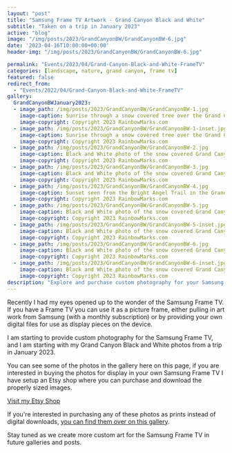 ```yaml
---
layout: "post"
title: "Samsung Frame TV Artwork - Grand Canyon Black and White"
subtitle: "Taken on a trip in January 2023"
active: "blog"
image: "/img/posts/2023/GrandCanyonBW/GrandCanyonBW-6.jpg"
date: '2023-04-16T10:00:00+00:00'
header-img: "/img/posts/2023/GrandCanyonBW/GrandCanyonBW-6.jpg"

permalink: "Events/2023/04/Grand-Canyon-Black-and-White-FrameTV"
categories: [landscape, nature, grand canyon, frame tv]
featured: false
redirect_from: 
  - "Events/2022/04/Grand-Canyon-Black-and-White-FrameTV"
gallery:
  GrandCanyonBWJanuary2023:
  - image_path: /img/posts/2023/GrandCanyonBW/GrandCanyonBW-1.jpg
    image-caption: Sunrise through a snow covered tree over the Grand Canyon
    image-copyright: Copyright 2023 RainbowMarks.com
  - image_path: /img/posts/2023/GrandCanyonBW/GrandCanyonBW-1-inset.jpg
    image-caption: Sunrise through a snow covered tree over the Grand Canyon inset into a Samsung Frame TV
    image-copyright: Copyright 2023 RainbowMarks.com
  - image_path: /img/posts/2023/GrandCanyonBW/GrandCanyonBW-2.jpg
    image-caption: Black and White photo of the snow covered Grand Canyon
    image-copyright: Copyright 2023 RainbowMarks.com
  - image_path: /img/posts/2023/GrandCanyonBW/GrandCanyonBW-3.jpg
    image-caption: Black and White photo of the snow covered Grand Canyon
    image-copyright: Copyright 2023 RainbowMarks.com
  - image_path: /img/posts/2023/GrandCanyonBW/GrandCanyonBW-4.jpg
    image-caption: Sunset seen from the Bright Angel Trail in the Grand Canyon
    image-copyright: Copyright 2023 RainbowMarks.com
  - image_path: /img/posts/2023/GrandCanyonBW/GrandCanyonBW-5.jpg
    image-caption: Black and White photo of the snow covered Grand Canyon
    image-copyright: Copyright 2023 RainbowMarks.com
  - image_path: /img/posts/2023/GrandCanyonBW/GrandCanyonBW-5-inset.jpg
    image-caption: Black and White photo of the snow covered Grand Canyon inset into a Samsung Frame TV
    image-copyright: Copyright 2023 RainbowMarks.com
  - image_path: /img/posts/2023/GrandCanyonBW/GrandCanyonBW-6.jpg
    image-caption: Black and White photo of the snow covered Grand Canyon
    image-copyright: Copyright 2023 RainbowMarks.com
  - image_path: /img/posts/2023/GrandCanyonBW/GrandCanyonBW-6-inset.jpg
    image-caption: Black and White photo of the snow covered Grand Canyon inset into a Samsung Frame TV
    image-copyright: Copyright 2023 RainbowMarks.com
description: "Explore and purchase custom photography for your Samsung Frame TV, starting with striking black and white Grand Canyon images."
---
```

Recently I had my eyes opened up to the wonder of the Samsung Frame TV. If you have a Frame TV you can use it as a picture frame, either pulling in art work from Samsung (with a monthly subscription) or by providing your own digital files for use as display pieces on the device.

I am starting to provide custom photography for the Samsung Frame TV, and I am starting with my Grand Canyon Black and White photos from a trip in January 2023.

You can see some of the photos in the gallery here on this page, if you are interested in buying the photos for display in your own Samsung Frame TV I have setup an Etsy shop where you can purchase and download the properly sized images.

[Visit my Etsy Shop](https://www.etsy.com/shop/RBMPhoto)

If you're interested in purchasing any of these photos as prints instead of digital downloads, [you can find them over on this gallery](https://photos.rainbowmarks.com/Landscapes/Grand-Canyon/January-2023-BW/).

Stay tuned as we create more custom art for the Samsung Frame TV in future galleries and posts.
